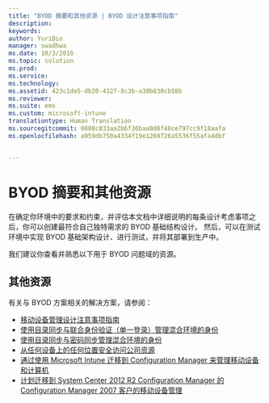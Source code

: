 ```yaml
---
title: "BYOD 摘要和其他资源 | BYOD 设计注意事项指南"
description: 
keywords: 
author: YuriDio
manager: swadhwa
ms.date: 10/3/2016
ms.topic: solution
ms.prod: 
ms.service: 
ms.technology: 
ms.assetid: 423c1de5-db20-4327-8c3b-a39b830cb58b
ms.reviewer: 
ms.suite: ems
ms.custom: microsoft-intune
translationtype: Human Translation
ms.sourcegitcommit: 0808c833aa2b6f36baa8d8f48ce797cc9f18aafa
ms.openlocfilehash: a959db750a4334f19e1269726a5536f55afa4dbf


---
```


# BYOD 摘要和其他资源

在确定你环境中的要求和约束，并评估本文档中详细说明的每条设计考虑事项之后，你可以创建最符合自己独特需求的 BYOD 基础结构设计。 然后，可以在测试环境中实现 BYOD 基础架构设计、进行测试，并将其部署到生产中。
 
我们建议你查看并熟悉以下用于 BYOD 问题域的资源。

## 其他资源

有关与 BYOD 方案相关的解决方案，请参阅：

- [移动设备管理设计注意事项指南](http://aka.ms/mdmdcg)
- [使用目录同步与联合身份验证（单一登录）管理混合环境的身份](https://technet.microsoft.com/library/dn550987.aspx)
- [使用目录同步与密码同步管理混合环境的身份](https://technet.microsoft.com/library/dn550986.aspx)
- [从任何设备上的任何位置安全访问公司资源](https://technet.microsoft.com/library/dn550982.aspx)
- [通过使用 Microsoft Intune 迁移到 Configuration Manager 来管理移动设备和计算机](https://technet.microsoft.com/library/dn582037.aspx)
- [计划迁移到 System Center 2012 R2 Configuration Manager 的 Configuration Manager 2007 客户的移动设备管理](https://technet.microsoft.com/library/dn508400.aspx)




<!--HONumber=Oct16_HO1-->


